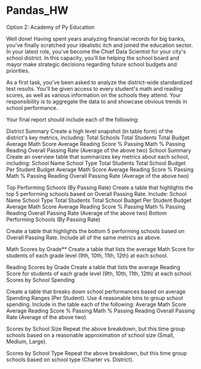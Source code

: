 # Pandas_HW
Option 2: Academy of Py
Education

Well done! Having spent years analyzing financial records for big banks, you've finally scratched your idealistic itch and joined the education sector. In your latest role, you've become the Chief Data Scientist for your city's school district. In this capacity, you'll be helping the school board and mayor make strategic decisions regarding future school budgets and priorities.

As a first task, you've been asked to analyze the district-wide standardized test results. You'll be given access to every student's math and reading scores, as well as various information on the schools they attend. Your responsibility is to aggregate the data to and showcase obvious trends in school performance.

Your final report should include each of the following:

District Summary
Create a high level snapshot (in table form) of the district's key metrics, including:
Total Schools
Total Students
Total Budget
Average Math Score
Average Reading Score
% Passing Math
% Passing Reading
Overall Passing Rate (Average of the above two)
School Summary
Create an overview table that summarizes key metrics about each school, including:
School Name
School Type
Total Students
Total School Budget
Per Student Budget
Average Math Score
Average Reading Score
% Passing Math
% Passing Reading
Overall Passing Rate (Average of the above two)



Top Performing Schools (By Passing Rate)
Create a table that highlights the top 5 performing schools based on Overall Passing Rate. Include:
School Name
School Type
Total Students
Total School Budget
Per Student Budget
Average Math Score
Average Reading Score
% Passing Math
% Passing Reading
Overall Passing Rate (Average of the above two)
Bottom Performing Schools (By Passing Rate)



Create a table that highlights the bottom 5 performing schools based on Overall Passing Rate. Include all of the same metrics as above.



Math Scores by Grade**
Create a table that lists the average Math Score for students of each grade level (9th, 10th, 11th, 12th) at each school.



Reading Scores by Grade
Create a table that lists the average Reading Score for students of each grade level (9th, 10th, 11th, 12th) at each school.
Scores by School Spending


Create a table that breaks down school performances based on average Spending Ranges (Per Student). Use 4 reasonable bins to group school spending. Include in the table each of the following:
Average Math Score
Average Reading Score
% Passing Math
% Passing Reading
Overall Passing Rate (Average of the above two)


Scores by School Size
Repeat the above breakdown, but this time group schools based on a reasonable approximation of school size (Small, Medium, Large).


Scores by School Type
Repeat the above breakdown, but this time group schools based on school type (Charter vs. District).
